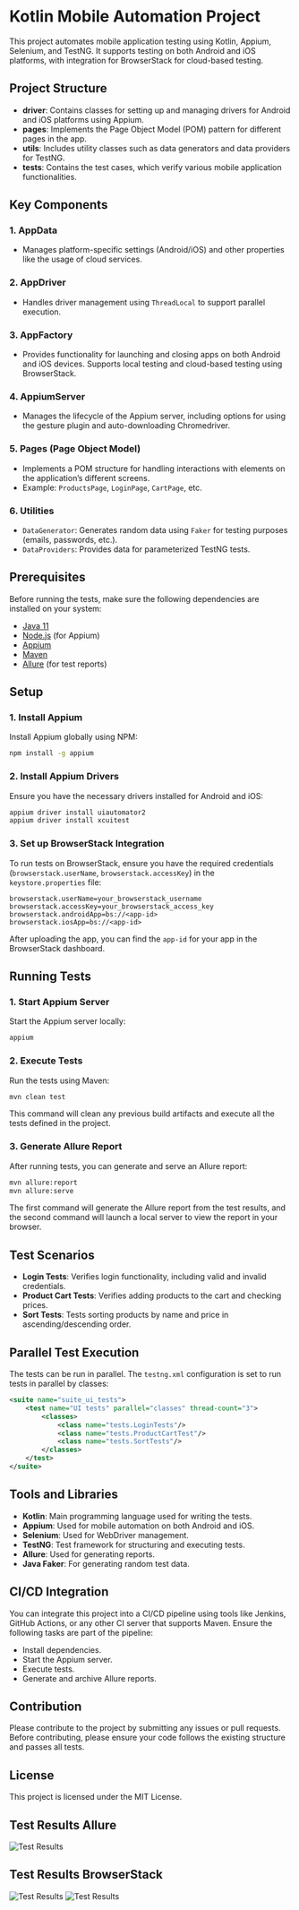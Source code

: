 # Kotlin Mobile Automation Project

This project automates mobile application testing using Kotlin, Appium, Selenium, and TestNG. It supports testing on both Android and iOS platforms, with integration for BrowserStack for cloud-based testing.

## Project Structure

- **driver**: Contains classes for setting up and managing drivers for Android and iOS platforms using Appium.
- **pages**: Implements the Page Object Model (POM) pattern for different pages in the app.
- **utils**: Includes utility classes such as data generators and data providers for TestNG.
- **tests**: Contains the test cases, which verify various mobile application functionalities.

## Key Components

### 1. **AppData**
- Manages platform-specific settings (Android/iOS) and other properties like the usage of cloud services.

### 2. **AppDriver**
- Handles driver management using `ThreadLocal` to support parallel execution.

### 3. **AppFactory**
- Provides functionality for launching and closing apps on both Android and iOS devices. Supports local testing and cloud-based testing using BrowserStack.

### 4. **AppiumServer**
- Manages the lifecycle of the Appium server, including options for using the gesture plugin and auto-downloading Chromedriver.

### 5. **Pages (Page Object Model)**
- Implements a POM structure for handling interactions with elements on the application’s different screens.
- Example: `ProductsPage`, `LoginPage`, `CartPage`, etc.

### 6. **Utilities**
- `DataGenerator`: Generates random data using `Faker` for testing purposes (emails, passwords, etc.).
- `DataProviders`: Provides data for parameterized TestNG tests.

## Prerequisites

Before running the tests, make sure the following dependencies are installed on your system:

- [Java 11](https://www.oracle.com/java/technologies/javase-jdk11-downloads.html)
- [Node.js](https://nodejs.org/en/) (for Appium)
- [Appium](https://appium.io/)
- [Maven](https://maven.apache.org/)
- [Allure](https://docs.qameta.io/allure/) (for test reports)

## Setup

### 1. Install Appium

Install Appium globally using NPM:

```bash
npm install -g appium
```
### 2. Install Appium Drivers

Ensure you have the necessary drivers installed for Android and iOS:

```bash
appium driver install uiautomator2
appium driver install xcuitest
```
### 3. Set up BrowserStack Integration

To run tests on BrowserStack, ensure you have the required credentials (`browserstack.userName`, `browserstack.accessKey`) in the `keystore.properties` file:

```properties
browserstack.userName=your_browserstack_username
browserstack.accessKey=your_browserstack_access_key
browserstack.androidApp=bs://<app-id>
browserstack.iosApp=bs://<app-id>
```
After uploading the app, you can find the `app-id` for your app in the BrowserStack dashboard.

## Running Tests

### 1. Start Appium Server

Start the Appium server locally:

```bash
appium
```
### 2. Execute Tests

Run the tests using Maven:

```bash
mvn clean test
```
This command will clean any previous build artifacts and execute all the tests defined in the project.

### 3. Generate Allure Report

After running tests, you can generate and serve an Allure report:

```bash
mvn allure:report
mvn allure:serve
```
The first command will generate the Allure report from the test results, and the second command will launch a local server to view the report in your browser.

## Test Scenarios

- **Login Tests**: Verifies login functionality, including valid and invalid credentials.
- **Product Cart Tests**: Verifies adding products to the cart and checking prices.
- **Sort Tests**: Tests sorting products by name and price in ascending/descending order.

## Parallel Test Execution

The tests can be run in parallel. The `testng.xml` configuration is set to run tests in parallel by classes:

```xml
<suite name="suite_ui_tests">
    <test name="UI tests" parallel="classes" thread-count="3">
        <classes>
            <class name="tests.LoginTests"/>
            <class name="tests.ProductCartTest"/>
            <class name="tests.SortTests"/>
        </classes>
    </test>
</suite>
```
## Tools and Libraries

- **Kotlin**: Main programming language used for writing the tests.
- **Appium**: Used for mobile automation on both Android and iOS.
- **Selenium**: Used for WebDriver management.
- **TestNG**: Test framework for structuring and executing tests.
- **Allure**: Used for generating reports.
- **Java Faker**: For generating random test data.

## CI/CD Integration

You can integrate this project into a CI/CD pipeline using tools like Jenkins, GitHub Actions, or any other CI server that supports Maven. Ensure the following tasks are part of the pipeline:
- Install dependencies.
- Start the Appium server.
- Execute tests.
- Generate and archive Allure reports.

## Contribution

Please contribute to the project by submitting any issues or pull requests. Before contributing, please ensure your code follows the existing structure and passes all tests.

## License

This project is licensed under the MIT License.

## Test Results Allure
![Test Results](https://github.com/Polishevskyi/kotlin_mobile_polishevskyi_automatization/blob/master/AllureReport.png)

## Test Results BrowserStack
![Test Results](https://github.com/Polishevskyi/kotlin_mobile_polishevskyi_automatization/blob/master/browserstack1.png)
![Test Results](https://github.com/Polishevskyi/kotlin_mobile_polishevskyi_automatization/blob/master/browserstack2.png)


